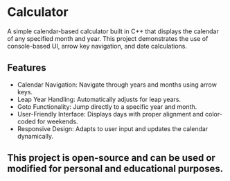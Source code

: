 # Calculator

A simple calendar-based calculator built in C++ that displays the calendar of any specified month and year. This project demonstrates the use of console-based UI, arrow key navigation, and date calculations.

## Features

- Calendar Navigation: Navigate through years and months using arrow keys.
- Leap Year Handling: Automatically adjusts for leap years.
- Goto Functionality: Jump directly to a specific year and month.
- User-Friendly Interface: Displays days with proper alignment and color-coded for weekends.
- Responsive Design: Adapts to user input and updates the calendar dynamically.



## This project is open-source and can be used or modified for personal and educational purposes.
